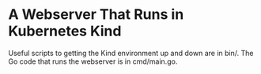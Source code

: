 # A Webserver That Runs in Kubernetes Kind
Useful scripts to getting the Kind environment up and down are in bin/.
The Go code that runs the webserver is in cmd/main.go.
